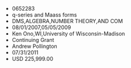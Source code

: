 
* 0652283
* q-series and Maass forms
* DMS,ALGEBRA,NUMBER THEORY,AND COM
* 08/01/2007,05/05/2009
* Ken Ono,WI,University of Wisconsin-Madison
* Continuing Grant
* Andrew Pollington
* 07/31/2011
* USD 225,999.00


